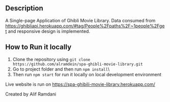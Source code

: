 ## Description

A Single-page Application of Ghibli Movie Library. Data consumed from https://ghibliapi.herokuapp.com/#tag/People%2Fpaths%2F~1people%2Fget and responsive design is implemented. 

## How to Run it locally

1. Clone the repository using `git clone  https://github.com/alramdein/spa-ghibli-movie-library.git`
2. Go to project folder and then run `npm install`\
3. Then run `npm start` for run it locally on local development environment

Live website is run on https://spa-ghibili-movie-library.herokuapp.com/

Created by Alif Ramdani
